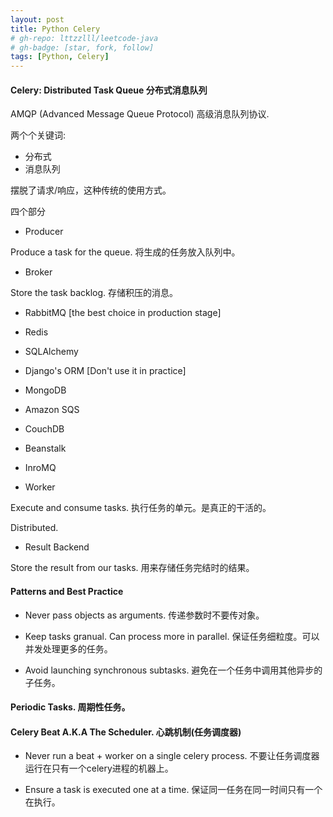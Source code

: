```yaml
---
layout: post
title: Python Celery
# gh-repo: lttzzlll/leetcode-java
# gh-badge: [star, fork, follow]
tags: [Python, Celery]
---
```


#### Celery: Distributed Task Queue 分布式消息队列

AMQP (Advanced Message Queue Protocol) 高级消息队列协议.

两个个关键词:

- 分布式
- 消息队列

摆脱了请求/响应，这种传统的使用方式。

四个部分

- Producer

Produce a task for the queue. 将生成的任务放入队列中。

- Broker

Store the task backlog. 存储积压的消息。

- RabbitMQ [the best choice in production stage]
- Redis
- SQLAlchemy
- Django's ORM [Don't use it in practice]
- MongoDB
- Amazon SQS
- CouchDB
- Beanstalk
- InroMQ

- Worker

Execute and consume tasks. 执行任务的单元。是真正的干活的。

Distributed.

- Result Backend

Store the result from our tasks. 用来存储任务完结时的结果。


#### Patterns and Best Practice

- Never pass objects as arguments. 传递参数时不要传对象。

- Keep tasks granual. Can process more in parallel. 保证任务细粒度。可以并发处理更多的任务。

- Avoid launching synchronous subtasks. 避免在一个任务中调用其他异步的子任务。

#### Periodic Tasks. 周期性任务。

#### Celery Beat A.K.A The Scheduler. 心跳机制(任务调度器)

- Never run a beat + worker on a single celery process. 不要让任务调度器运行在只有一个celery进程的机器上。

- Ensure a task is executed one at a time. 保证同一任务在同一时间只有一个在执行。